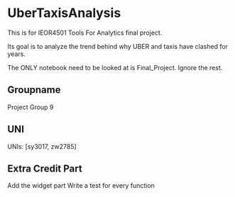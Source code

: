 # UberTaxisAnalysis
This is for IEOR4501 Tools For Analytics final project.

Its goal is to analyze the trend behind why UBER and taxis have clashed for years.

The ONLY notebook need to be looked at is Final_Project. Ignore the rest. 


## Groupname
Project Group 9

## UNI
UNIs: [sy3017, zw2785]

## Extra Credit Part
Add the widget part
Write a test for every function